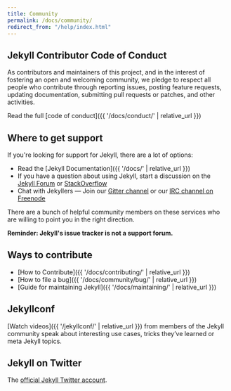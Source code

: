 ```yaml
---
title: Community
permalink: /docs/community/
redirect_from: "/help/index.html"
---
```


## Jekyll Contributor Code of Conduct

As contributors and maintainers of this project, and in the interest of fostering an open and welcoming community, we pledge to respect all people who contribute through reporting issues, posting feature requests, updating documentation, submitting pull requests or patches, and other activities.

Read the full [code of conduct]({{ '/docs/conduct/' | relative_url }})

## Where to get support

If you're looking for support for Jekyll, there are a lot of options:

* Read the [Jekyll Documentation]({{ '/docs/' | relative_url }})
* If you have a question about using Jekyll, start a discussion on the [Jekyll Forum](https://talk.jekyllrb.com/) or [StackOverflow](https://stackoverflow.com/questions/tagged/jekyll)
* Chat with Jekyllers &mdash; Join our [Gitter channel](https://gitter.im/jekyll/jekyll) or our [IRC channel on Freenode](irc:irc.freenode.net/jekyll)

There are a bunch of helpful community members on these services who are willing to point you in the right direction.

**Reminder: Jekyll's issue tracker is not a support forum.**

## Ways to contribute

* [How to Contribute]({{ '/docs/contributing/' | relative_url }})
* [How to file a bug]({{ '/docs/community/bug/' | relative_url }})
* [Guide for maintaining Jekyll]({{ '/docs/maintaining/' | relative_url }})

## Jekyllconf

[Watch videos]({{ '/jekyllconf/' | relative_url }}) from members of the Jekyll community speak about interesting use cases, tricks they’ve learned or meta Jekyll topics.

## Jekyll on Twitter

The [official Jekyll Twitter account](https://twitter.com/jekyllrb).
